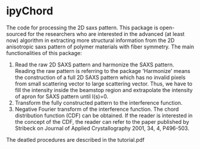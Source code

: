 # ipyChord
The code for processing the 2D saxs pattern.
This package is open-sourced for the researchers who are interested in the advanced (at least now) algorithm 
in extracting more structural information from the 2D anisotropic saxs pattern of polymer materials with fiber
symmetry. 
The main functionalities of this package:
1. Read the raw 2D SAXS pattern and harmonize the SAXS pattern. Reading the raw pattern is referring to the
   package 'Harmonize' means the construction of a full 2D SAXS pattern which has no invalid pixels from small
   scattering vector to large scattering vector. Thus, we have to fill the intensity inside the beamstop region
   and extrapolate the intensity of apron for SAXS pattern until I(s)=0. 
2. Transform the fully constructed pattern to the interference function. 
3. Negative Fourier transform of the interference function.
The chord distribution function (CDF) can be obtained.
If the reader is interested in the concept of the CDF, the reader can refer to the paper published by Stribeck
on Journal of Applied Crystallography 2001, 34, 4, P496-503. 

The deatled procedures are described in the tutorial.pdf
